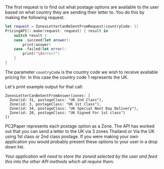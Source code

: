 The first request is to find out what postage options are available to the user based on what country they are sending their letter to. You do this by making the following request.

```swift
let request = ZonesLetterCanBeSentFromRequest(countryCode: 1)
PricingAPI().make(request: request) { result in
	switch result {
	case .succeed(let answer):
		print(answer)
	case .failed(let error):
		print("\(error)")
	}
}
```

The parameter `countryCode` is the country code we wish to receive available pricing for. In this case the country code 1 represents the UK.

Let's print example output for that call:

```
ZonesLetterCanBeSentFromAnswer(zones: [
  Zone(id: 31, postageClass: "UK 2nd Class"),
  Zone(id: 3, postageClass: "UK 1st Class"),
  Zone(id: 34, postageClass: "UK Special Next Day Delivery"),
  Zone(id: 20, postageClass: "UK Signed For 1st class")
])
```

PC2Paper represents each postage option as a Zone. The API has worked out that you can send a letter to the UK via 3 zones Thailand or Via the UK using 1st class or 2nd class postage. If you were making your own application you would probably present these options to your user in a drop down list.

*Your application will need to store the zoneid selected by the user and feed this into the other API methods which all require them.*
